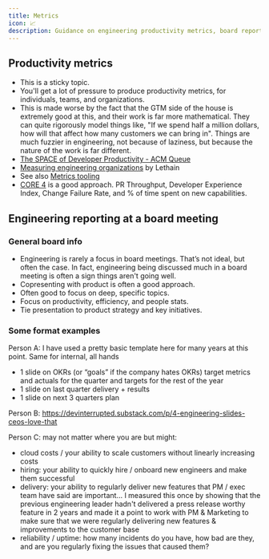 ```yaml
---
title: Metrics
icon: 📈
description: Guidance on engineering productivity metrics, board reporting, and approaches to measuring individual and organizational performance.
---
```


## Productivity metrics

* This is a sticky topic.
* You'll get a lot of pressure to produce productivity metrics, for individuals, teams, and organizations.
* This is made worse by the fact that the GTM side of the house is extremely good at this, and their work is far more mathematical. They can quite rigorously model things like, "If we spend half a million dollars, how will that affect how many customers we can bring in". Things are much fuzzier in engineering, not because of laziness, but because the nature of the work is far different.
* [The SPACE of Developer Productivity - ACM Queue](https://queue.acm.org/detail.cfm?id=3454124)
* [Measuring engineering organizations](https://lethain.com/measuring-engineering-organizations/) by Lethain
* See also [Metrics tooling](/wiki/tools/metrics/)
* [CORE 4](https://www.lennysnewsletter.com/p/introducing-core-4-the-best-way-to) is a good approach. PR Throughput, Developer Experience Index, Change Failure Rate, and % of time spent on new capabilities. 

## Engineering reporting at a board meeting

### General board info

* Engineering is rarely a focus in board meetings. That’s not ideal, but often the case. In fact, engineering being discussed much in a board meeting is often a sign things aren't going well.
* Copresenting with product is often a good approach.
* Often good to focus on deep, specific topics.
* Focus on productivity, efficiency, and people stats.
* Tie presentation to product strategy and key initiatives.

### Some format examples

Person A: I have used a pretty basic template here for many years at this point. Same for internal, all hands
* 1 slide on OKRs (or “goals” if the company hates OKRs) target metrics and actuals for the quarter and targets for the rest of the year
* 1 slide on last quarter delivery + results
* 1 slide on next 3 quarters plan

Person B: https://devinterrupted.substack.com/p/4-engineering-slides-ceos-love-that

Person C: may not matter where you are but might:

* cloud costs / your ability to scale customers without linearly increasing costs
* hiring: your ability to quickly hire / onboard new engineers and make them successful
* delivery: your ability to regularly deliver new features that PM / exec team have said are important... I measured this once by showing that the previous engineering leader hadn't delivered a press release worthy feature in 2 years and made it a point to work with PM & Marketing to make sure that we were regularly delivering new features & improvements to the customer base
* reliability / uptime: how many incidents do you have, how bad are they, and are you regularly fixing the issues that caused them?


          
